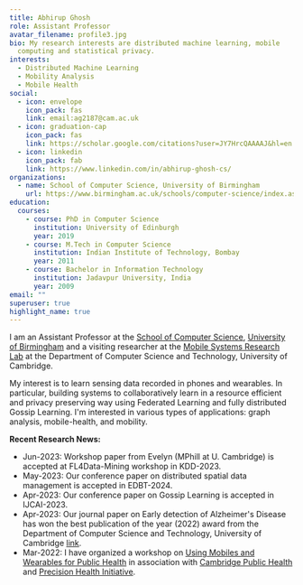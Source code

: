 ```yaml
---
title: Abhirup Ghosh
role: Assistant Professor
avatar_filename: profile3.jpg
bio: My research interests are distributed machine learning, mobile
  computing and statistical privacy.
interests:
  - Distributed Machine Learning
  - Mobility Analysis
  - Mobile Health
social:
  - icon: envelope
    icon_pack: fas
    link: email:ag2187@cam.ac.uk
  - icon: graduation-cap
    icon_pack: fas
    link: https://scholar.google.com/citations?user=JY7HrcQAAAAJ&hl=en
  - icon: linkedin
    icon_pack: fab
    link: https://www.linkedin.com/in/abhirup-ghosh-cs/
organizations:
  - name: School of Computer Science, University of Birmingham
    url: https://www.birmingham.ac.uk/schools/computer-science/index.aspx
education:
  courses:
    - course: PhD in Computer Science
      institution: University of Edinburgh
      year: 2019
    - course: M.Tech in Computer Science
      institution: Indian Institute of Technology, Bombay
      year: 2011
    - course: Bachelor in Information Technology
      institution: Jadavpur University, India
      year: 2009
email: ""
superuser: true
highlight_name: true
---
```

I﻿  am an  Assistant Professor at the [School of Computer Science](https://www.birmingham.ac.uk/schools/computer-science/index.aspx), [University of Birmingham](https://www.birmingham.ac.uk/index.aspx) and a visiting researcher at the [Mobile Systems Research Lab](https://mobile-systems.cl.cam.ac.uk/index.html) at the Department of Computer Science and Technology, University of Cambridge.

My interest is to learn sensing data recorded in phones and wearables. In particular, building systems to collaboratively learn in a resource efficient and privacy preserving way using Federated Learning and fully distributed Gossip Learning. I'm interested in various types of applications: graph analysis, mobile-health, and mobility.

**Recent Research News:**
- Jun-2023: Workshop paper from Evelyn (MPhill at U. Cambridge) is accepted at FL4Data-Mining workshop in KDD-2023.
- May-2023: Our conference paper on distributed spatial data management is accepted in EDBT-2024.
- Apr-2023: Our conference paper on Gossip Learning is accepted in IJCAI-2023.
- Apr-2023: Our journal paper on Early detection of Alzheimer's Disease has won the best publication of the year (2022) award from the Department of Computer Science and Technology, University of Cambridge [link](https://us19.campaign-archive.com/?u=419af8f3d81cb9d44999cdbb1&id=b33ec45ba2).
- Mar-2022: I have organized a workshop on [Using Mobiles and Wearables for Public Health](https://www.cph.cam.ac.uk/events/using-mobiles-and-wearables-public-health) in association with [Cambridge Public Health](https://www.cph.cam.ac.uk/) and [Precision Health Initiative](https://www.precisionhealth.cam.ac.uk/).


<!-- I was a Senior Research Associate at the [Mobile Systems Research Lab](https://mobile-systems.cl.cam.ac.uk/index.html)Department of Computer Science and Technology, University of Cambridge under [Prof. Cecilia Mascolo](https://www.cl.cam.ac.uk/~cm542/).

 I worked on detecting Alzheimer's disease using outdoor mobility and sleep data. I got my PhD in 2019 from the School of Informatics in the University of Edinburgh under [Dr Rik Sarkar](http://homepages.inf.ed.ac.uk/rsarkar/) in "Machine Learning and Privacy Preserving Algorithms for Spatial and Temporal Sensing". I was also a Research Associate in the Department of Computing, Imperial College London under [Dr Thomas Heinis](http://wp.doc.ic.ac.uk/theinis/).

**Workshop:** I  have organized  the workshop on [Using Mobiles and Wearables for Public Health](https://www.cph.cam.ac.uk/events/using-mobiles-and-wearables-public-health) in association with [Cambridge Public Health](https://www.cph.cam.ac.uk/) and [Precision Health Initiative](https://www.precisionhealth.cam.ac.uk/). The video for my talk is here:

<iframe width="560" height="315" src="https://www.youtube.com/embed/VHORLuZvpgk" title="YouTube video player" frameborder="0" allow="accelerometer; autoplay; clipboard-write; encrypted-media; gyroscope; picture-in-picture; web-share" allowfullscreen></iframe>

{{< icon name="download" pack="fas" >}} Download my {{< staticref "uploads/Abhirup_Ghosh_CV.pdf" "newtab" >}}resumé{{< /staticref >}}.
--!>

<!--
News

- April 2023: Our [paper](https://abhirup-home.netlify.app/publication/machine-learning-detects-altered-spatial-navigation-features-in-outdoor-behaviour-of-alzheimers-disease-patients/) has won the Publication of the year award from the Department of Computer Science and Technology, University of Cambridge.
- April 2023: Our paper on cross-device federated learning for mobile health got accepted in ICASSP-2023.
- March 2023: Organized organized a workshop on [Using Mobiles and Wearables for Public Health](https://www.cph.cam.ac.uk/events/using-mobiles-and-wearables-public-health) in association with [Cambridge Public Health](https://www.cph.cam.ac.uk/) and [Precision Health Initiative](https://www.precisionhealth.cam.ac.uk/). My talk is [here]("https://www.youtube.com/embed/VHORLuZvpgk").
--!>
